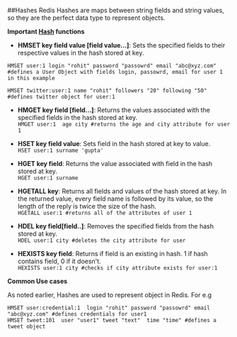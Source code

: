 ##Hashes
Redis Hashes are maps between string fields and string values, so they are the perfect data type to represent objects.

__Important [Hash](http://redis.io/commands#hash) functions__

* __HMSET key field value [field value...]__: Sets the specified fields to their respective values in the hash stored at key. 

```
HMSET user:1 login "rohit" password "passowrd" email "abc@xyz.com" #defines a User Object with fields login, passowrd, email for user 1 in this example  

HMSET twitter:user:1 name "rohit" followers "20" following "50" #defines twitter object for user:1
```

* __HMGET key field [field...]__: Returns the values associated with the specified fields in the hash stored at key.  
`HMGET user:1  age city #returns the age and city attribute for user 1`

* __HSET key field value__: Sets field in the hash stored at key to value.  
`HSET user:1 surname 'gupta'`

* __HGET key field__: Returns the value associated with field in the hash stored at key.  
`HGET user:1 surname`

* __HGETALL key__: Returns all fields and values of the hash stored at key. In the returned value, every field name is followed by its value, so the length of the reply is twice the size of the hash.  
`HGETALL user:1 #returns all of the attributes of user 1`

* __HDEL key field[field..]__: Removes the specified fields from the hash stored at key.  
`HDEL user:1 city #deletes the city attribute for user`

* __HEXISTS key field__: Returns if field is an existing in hash. 1 if hash contains field, 0 if it doesn't.  
`HEXISTS user:1 city #checks if city attribute exists for user:1`

__Common Use cases__

As noted earlier, Hashes are used to represent object in Redis. For e.g
```
HMSET user:credential:1  login "rohit" password "passowrd" email "abc@xyz.com" #defines credentials for user1
HMSET tweet:101  user "user1" tweet "text"  time "time" #defines a tweet object

```



 
